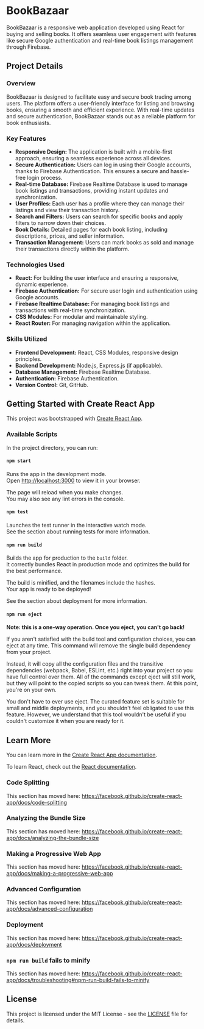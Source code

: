 # BookBazaar

BookBazaar is a responsive web application developed using React for buying and selling books. It offers seamless user engagement with features like secure Google authentication and real-time book listings management through Firebase.

## Project Details

### Overview

BookBazaar is designed to facilitate easy and secure book trading among users. The platform offers a user-friendly interface for listing and browsing books, ensuring a smooth and efficient experience. With real-time updates and secure authentication, BookBazaar stands out as a reliable platform for book enthusiasts.

### Key Features

- **Responsive Design:** The application is built with a mobile-first approach, ensuring a seamless experience across all devices.
- **Secure Authentication:** Users can log in using their Google accounts, thanks to Firebase Authentication. This ensures a secure and hassle-free login process.
- **Real-time Database:** Firebase Realtime Database is used to manage book listings and transactions, providing instant updates and synchronization.
- **User Profiles:** Each user has a profile where they can manage their listings and view their transaction history.
- **Search and Filters:** Users can search for specific books and apply filters to narrow down their choices.
- **Book Details:** Detailed pages for each book listing, including descriptions, prices, and seller information.
- **Transaction Management:** Users can mark books as sold and manage their transactions directly within the platform.

### Technologies Used

- **React:** For building the user interface and ensuring a responsive, dynamic experience.
- **Firebase Authentication:** For secure user login and authentication using Google accounts.
- **Firebase Realtime Database:** For managing book listings and transactions with real-time synchronization.
- **CSS Modules:** For modular and maintainable styling.
- **React Router:** For managing navigation within the application.

### Skills Utilized

- **Frontend Development:** React, CSS Modules, responsive design principles.
- **Backend Development:** Node.js, Express.js (if applicable).
- **Database Management:** Firebase Realtime Database.
- **Authentication:** Firebase Authentication.
- **Version Control:** Git, GitHub.

## Getting Started with Create React App

This project was bootstrapped with [Create React App](https://github.com/facebook/create-react-app).

### Available Scripts

In the project directory, you can run:

#### `npm start`

Runs the app in the development mode.  
Open [http://localhost:3000](http://localhost:3000) to view it in your browser.

The page will reload when you make changes.  
You may also see any lint errors in the console.

#### `npm test`

Launches the test runner in the interactive watch mode.  
See the section about running tests for more information.

#### `npm run build`

Builds the app for production to the `build` folder.  
It correctly bundles React in production mode and optimizes the build for the best performance.

The build is minified, and the filenames include the hashes.  
Your app is ready to be deployed!

See the section about deployment for more information.

#### `npm run eject`

**Note: this is a one-way operation. Once you eject, you can't go back!**

If you aren't satisfied with the build tool and configuration choices, you can eject at any time. This command will remove the single build dependency from your project.

Instead, it will copy all the configuration files and the transitive dependencies (webpack, Babel, ESLint, etc.) right into your project so you have full control over them. All of the commands except eject will still work, but they will point to the copied scripts so you can tweak them. At this point, you're on your own.

You don't have to ever use eject. The curated feature set is suitable for small and middle deployments, and you shouldn't feel obligated to use this feature. However, we understand that this tool wouldn't be useful if you couldn't customize it when you are ready for it.

## Learn More

You can learn more in the [Create React App documentation](https://facebook.github.io/create-react-app/docs/getting-started).

To learn React, check out the [React documentation](https://reactjs.org/).

### Code Splitting

This section has moved here: https://facebook.github.io/create-react-app/docs/code-splitting

### Analyzing the Bundle Size

This section has moved here: https://facebook.github.io/create-react-app/docs/analyzing-the-bundle-size

### Making a Progressive Web App

This section has moved here: https://facebook.github.io/create-react-app/docs/making-a-progressive-web-app

### Advanced Configuration

This section has moved here: https://facebook.github.io/create-react-app/docs/advanced-configuration

### Deployment

This section has moved here: https://facebook.github.io/create-react-app/docs/deployment

### `npm run build` fails to minify

This section has moved here: https://facebook.github.io/create-react-app/docs/troubleshooting#npm-run-build-fails-to-minify

## License

This project is licensed under the MIT License - see the [LICENSE](LICENSE) file for details.
